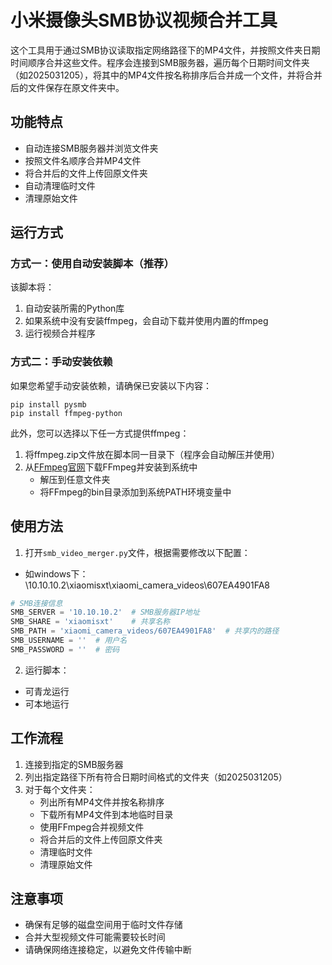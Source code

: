 # 小米摄像头SMB协议视频合并工具

这个工具用于通过SMB协议读取指定网络路径下的MP4文件，并按照文件夹日期时间顺序合并这些文件。程序会连接到SMB服务器，遍历每个日期时间文件夹（如2025031205），将其中的MP4文件按名称排序后合并成一个文件，并将合并后的文件保存在原文件夹中。

## 功能特点

- 自动连接SMB服务器并浏览文件夹
- 按照文件名顺序合并MP4文件
- 将合并后的文件上传回原文件夹
- 自动清理临时文件
- 清理原始文件

## 运行方式

### 方式一：使用自动安装脚本（推荐）

该脚本将：

1. 自动安装所需的Python库
2. 如果系统中没有安装ffmpeg，会自动下载并使用内置的ffmpeg
3. 运行视频合并程序

### 方式二：手动安装依赖

如果您希望手动安装依赖，请确保已安装以下内容：

```
pip install pysmb
pip install ffmpeg-python
```

此外，您可以选择以下任一方式提供ffmpeg：

1. 将ffmpeg.zip文件放在脚本同一目录下（程序会自动解压并使用）
2. 从[FFmpeg官网](https://ffmpeg.org/download.html)下载FFmpeg并安装到系统中
   - 解压到任意文件夹
   - 将FFmpeg的bin目录添加到系统PATH环境变量中

## 使用方法

1. 打开`smb_video_merger.py`文件，根据需要修改以下配置：
- 如windows下：
\\10.10.10.2\xiaomisxt\xiaomi_camera_videos\607EA4901FA8
```python
# SMB连接信息
SMB_SERVER = '10.10.10.2'  # SMB服务器IP地址
SMB_SHARE = 'xiaomisxt'    # 共享名称
SMB_PATH = 'xiaomi_camera_videos/607EA4901FA8'  # 共享内的路径
SMB_USERNAME = ''  # 用户名
SMB_PASSWORD = ''  # 密码
```

2. 运行脚本：

- 可青龙运行
- 可本地运行

## 工作流程

1. 连接到指定的SMB服务器
2. 列出指定路径下所有符合日期时间格式的文件夹（如2025031205）
3. 对于每个文件夹：
   - 列出所有MP4文件并按名称排序
   - 下载所有MP4文件到本地临时目录
   - 使用FFmpeg合并视频文件
   - 将合并后的文件上传回原文件夹
   - 清理临时文件
   - 清理原始文件
## 注意事项

- 确保有足够的磁盘空间用于临时文件存储
- 合并大型视频文件可能需要较长时间
- 请确保网络连接稳定，以避免文件传输中断
